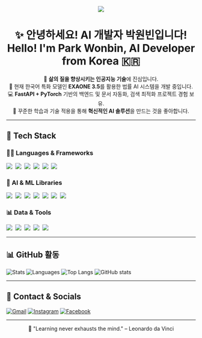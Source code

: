 <p align="center">
  <img src="https://capsule-render.vercel.app/api?type=waving&color=0:4e54c8,100:8f94fb&height=200&section=header&text=Welcome%20to%20My%20AI%20Hub%20🚀&fontSize=38&fontAlignY=35&fontColor=ffffff&desc=I%27m%20Park%20Wonbin%2C%20AI%20Developer%20%F0%9F%87%B0%F0%9F%87%B7&descAlignY=60&animation=fadeIn" />
</p>

<h1 align="center">✨ 안녕하세요! AI 개발자 박원빈입니다! <br> Hello! I'm Park Wonbin, AI Developer from Korea 🇰🇷</h1>

<p align="center">
  🧠 <strong>삶의 질을 향상시키는 인공지능 기술</strong>에 진심입니다. <br/>
  🤖 현재 한국어 특화 모델인 <strong>EXAONE 3.5</strong>를 활용한 법률 AI 시스템을 개발 중입니다. <br/>
  💻 <strong>FastAPI + PyTorch</strong> 기반의 백엔드 및 문서 자동화, 검색 최적화 프로젝트 경험 보유. <br/>
  🌱 꾸준한 학습과 기술 적용을 통해 <strong>혁신적인 AI 솔루션</strong>을 만드는 것을 좋아합니다.
</p>

---

## 🚀 Tech Stack

### 👨‍💻 Languages & Frameworks
<p>
  <img src="https://img.shields.io/badge/java-ED8B00?style=flat&logo=java&logoColor=white"/>&nbsp;
  <img src="https://img.shields.io/badge/javascript-F7DF1E?style=flat&logo=javascript&logoColor=white"/>&nbsp;
  <img src="https://img.shields.io/badge/python-3776AB?style=flat&logo=python&logoColor=white"/>&nbsp;
  <img src="https://img.shields.io/badge/django-092E20?style=flat&logo=django&logoColor=white"/>&nbsp;
  <img src="https://img.shields.io/badge/fastapi-005571?style=flat&logo=fastapi&logoColor=white"/>&nbsp;
  <img src="https://img.shields.io/badge/flask-000000?style=flat&logo=flask&logoColor=white"/>&nbsp;
</p>

### 🤖 AI & ML Libraries
<p>
  <img src="https://img.shields.io/badge/tensorflow-FF6F00?style=flat&logo=tensorflow&logoColor=white"/>&nbsp;
  <img src="https://img.shields.io/badge/pytorch-EE4C2C?style=flat&logo=pytorch&logoColor=white"/>&nbsp;
  <img src="https://img.shields.io/badge/keras-D00000?style=flat&logo=keras&logoColor=white"/>&nbsp;
  <img src="https://img.shields.io/badge/scikit--learn-F7931E?style=flat&logo=scikit-learn&logoColor=white"/>&nbsp;
  <img src="https://img.shields.io/badge/machine--learning-00C7B7?style=flat"/>&nbsp;
  <img src="https://img.shields.io/badge/deep--learning-8F00FF?style=flat"/>&nbsp;
  <img src="https://img.shields.io/badge/LLM-FF69B4?style=flat"/>&nbsp;
</p>

### 📊 Data & Tools
<p>
  <img src="https://img.shields.io/badge/numpy-013243?style=flat&logo=numpy&logoColor=white"/>&nbsp;
  <img src="https://img.shields.io/badge/pandas-150458?style=flat&logo=pandas&logoColor=white"/>&nbsp;
  <img src="https://img.shields.io/badge/matplotlib-11557C?style=flat&logo=matplotlib&logoColor=white"/>&nbsp;
  <img src="https://img.shields.io/badge/vercel-000000?style=flat&logo=vercel&logoColor=white"/>&nbsp;
  <img src="https://img.shields.io/badge/netlify-00C7B7?style=flat&logo=netlify&logoColor=white"/>&nbsp;
</p>

---

## 📊 GitHub 활동

![Stats](https://github-readme-stats.vercel.app/api?username=urbantour0809&theme=default&show_icons=true)
![Languages](https://github-readme-stats.vercel.app/api/top-langs/?username=urbantour0809&layout=compact)
![Top Langs](https://github-readme-stats.vercel.app/api/top-langs/?username=urbantour0809&layout=compact&theme=tokyonight)
![GitHub stats](https://github-readme-stats.vercel.app/api?username=urbantour0809&show_icons=true&theme=tokyonight)

---

## 🔗 Contact & Socials

[![Gmail](https://img.shields.io/badge/Gmail-EA4335?logo=gmail&logoColor=white)](mailto:urbantour0809@gmail.com)
[![Instagram](https://img.shields.io/badge/Instagram-833AB4?logo=instagram&logoColor=white)](https://instagram.com/alt_f4_x2)
[![Facebook](https://img.shields.io/badge/Facebook-1877F2?logo=facebook&logoColor=white)](https://www.facebook.com/profile.php?id=100035611810774)

---

<p align="center">💬 "Learning never exhausts the mind." – Leonardo da Vinci</p>
